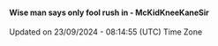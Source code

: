 #### Wise man says only fool rush in - McKidKneeKaneSir
Updated on 23/09/2024 - 08:14:55 (UTC) Time Zone
